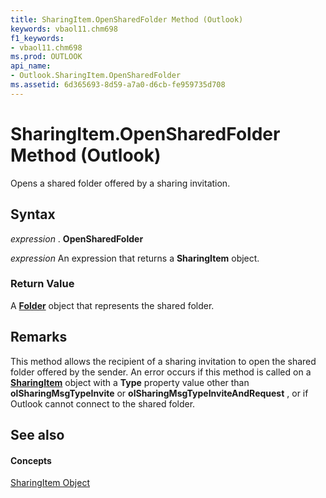 ```yaml
---
title: SharingItem.OpenSharedFolder Method (Outlook)
keywords: vbaol11.chm698
f1_keywords:
- vbaol11.chm698
ms.prod: OUTLOOK
api_name:
- Outlook.SharingItem.OpenSharedFolder
ms.assetid: 6d365693-8d59-a7a0-d6cb-fe959735d708
---
```



# SharingItem.OpenSharedFolder Method (Outlook)

Opens a shared folder offered by a sharing invitation.


## Syntax

 _expression_ . **OpenSharedFolder**

 _expression_ An expression that returns a **SharingItem** object.


### Return Value

A  **[Folder](folder-object-outlook.md)** object that represents the shared folder.


## Remarks

This method allows the recipient of a sharing invitation to open the shared folder offered by the sender. An error occurs if this method is called on a  **[SharingItem](sharingitem-object-outlook.md)** object with a **Type** property value other than **olSharingMsgTypeInvite** or **olSharingMsgTypeInviteAndRequest** , or if Outlook cannot connect to the shared folder.


## See also


#### Concepts


[SharingItem Object](sharingitem-object-outlook.md)

